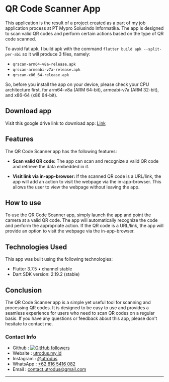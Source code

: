 # QR Code Scanner App

This application is the result of a project created as a part of my job application process at PT Mypro Solusindo Informatika. The app is designed to scan valid QR codes and perform certain actions based on the type of QR code scanned.

To avoid fat apk, I build apk with the command ``` flutter build apk --split-per-abi ``` so it will produce 3 files, namely:

- `qrscan-arm64-v8a-release.apk`
- `qrscan-armeabi-v7a-release.apk`
- `qrscan-x86_64-release.apk`

So, before you install the app on your device, please check your CPU architecture first.
for arm64-v8a (ARM 64-bit), armeabi-v7a (ARM 32-bit),  and x86-64 (x86 64-bit).


## Download app
Visit this google drive link to download app: [Link](https://drive.google.com/drive/folders/1uh-DRWfh9l6cR6sQg2eAtOFXha9h8cCH?usp=sharing)


## Features

The QR Code Scanner app has the following features:

- **Scan valid QR code:** The app can scan and recognize a valid QR code and retrieve the data embedded in it.

- **Visit link via in-app-browser:** If the scanned QR code is a URL/link, the app will add an action to visit the webpage via the in-app-browser. This allows the user to view the webpage without leaving the app.

## How to use

To use the QR Code Scanner app, simply launch the app and point the camera at a valid QR code. The app will automatically recognize the code and perform the appropriate action. If the QR code is a URL/link, the app will provide an option to visit the webpage via the in-app-browser.

## Technologies Used

This app was built using the following technologies:

- Flutter 3.7.5 • channel stable
- Dart SDK version: 2.19.2 (stable)

## Conclusion

The QR Code Scanner app is a simple yet useful tool for scanning and processing QR codes. It is designed to be easy to use and provides a seamless experience for users who need to scan QR codes on a regular basis. If you have any questions or feedback about this app, please don't hesitate to contact me.

### Contact Info
- Github : [![GitHub followers](https://img.shields.io/github/followers/utrodus.svg?style=social&label=Follow&maxAge=2592000)](https://github.com/utrodus?tab=followers) 
- Website : [utrodus.my.id](https://utrodus.my.id)
- Instagram : [@utrodus](https://www.instagram.com/utrodus)
- WhatsApp : [+62 816 5416 082](https://wa.me/628165416082)
- Email : [contact.utrodus@gmail.com](mailto:contact.utrodus@gmail.com)

---

